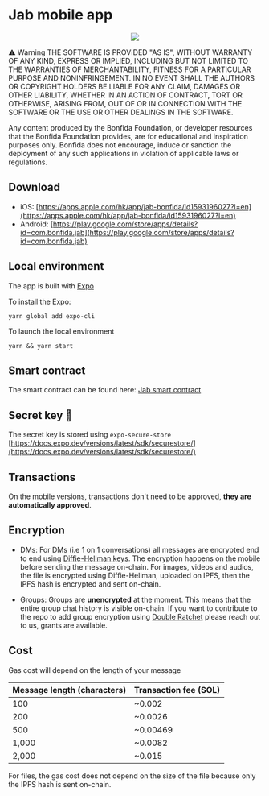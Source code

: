 # Jab mobile app

<p align="center">
<img src="https://bafybeifyenkk6oytiurf6cikmostgoa23l5snc24e4zz4vbfkgpnfy5wxu.ipfs.infura-ipfs.io/"/>
</p>

⚠️ Warning
THE SOFTWARE IS PROVIDED "AS IS", WITHOUT WARRANTY OF ANY KIND, EXPRESS OR IMPLIED, INCLUDING BUT NOT LIMITED TO THE WARRANTIES OF MERCHANTABILITY, FITNESS FOR A PARTICULAR PURPOSE AND NONINFRINGEMENT. IN NO EVENT SHALL THE AUTHORS OR COPYRIGHT HOLDERS BE LIABLE FOR ANY CLAIM, DAMAGES OR OTHER LIABILITY, WHETHER IN AN ACTION OF CONTRACT, TORT OR OTHERWISE, ARISING FROM, OUT OF OR IN CONNECTION WITH THE SOFTWARE OR THE USE OR OTHER DEALINGS IN THE SOFTWARE.

Any content produced by the Bonfida Foundation, or developer resources that the Bonfida Foundation provides, are for educational and inspiration purposes only. Bonfida does not encourage, induce or sanction the deployment of any such applications in violation of applicable laws or regulations.

## Download

- iOS: [https://apps.apple.com/hk/app/jab-bonfida/id1593196027?l=en](https://apps.apple.com/hk/app/jab-bonfida/id1593196027?l=en)
- Android: [https://play.google.com/store/apps/details?id=com.bonfida.jab](https://play.google.com/store/apps/details?id=com.bonfida.jab)

## Local environment

The app is built with [Expo](https://docs.expo.dev/)

To install the Expo:

```
yarn global add expo-cli
```

To launch the local environment

```
yarn && yarn start
```

## Smart contract

The smart contract can be found here: [Jab smart contract](https://github.com/Bonfida/jab)

## Secret key 🚨

The secret key is stored using `expo-secure-store` [https://docs.expo.dev/versions/latest/sdk/securestore/](https://docs.expo.dev/versions/latest/sdk/securestore/)

## Transactions

On the mobile versions, transactions don't need to be approved, **they are automatically approved**.

## Encryption

- DMs: For DMs (i.e 1 on 1 conversations) all messages are encrypted end to end using [Diffie-Hellman keys](https://en.wikipedia.org/wiki/Elliptic-curve_Diffie%E2%80%93Hellman). The encryption happens on the mobile before sending the message on-chain. For images, videos and audios, the file is encrypted using Diffie-Hellman, uploaded on IPFS, then the IPFS hash is encrypted and sent on-chain.

- Groups: Groups are **unencrypted** at the moment. This means that the entire group chat history is visible on-chain. If you want to contribute to the repo to add group encryption using [Double Ratchet](https://signal.org/docs/specifications/doubleratchet/) please reach out to us, grants are available.

## Cost

Gas cost will depend on the length of your message

| Message length (characters) | Transaction fee (SOL) |
| --------------------------- | --------------------- |
| 100                         | ~0.002                |
| 200                         | ~0.0026               |
| 500                         | ~0.00469              |
| 1,000                       | ~0.0082               |
| 2,000                       | ~0.015                |

For files, the gas cost does not depend on the size of the file because only the IPFS hash is sent on-chain.
